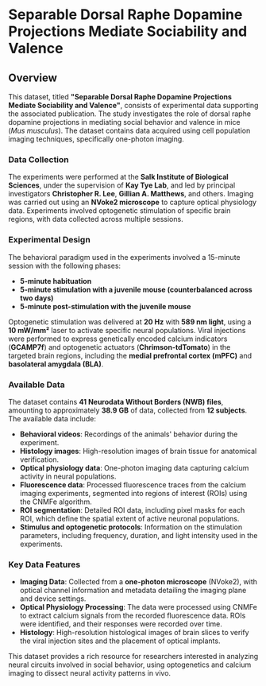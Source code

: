 # Separable Dorsal Raphe Dopamine Projections Mediate Sociability and Valence

## Overview
This dataset, titled **"Separable Dorsal Raphe Dopamine Projections Mediate Sociability and Valence"**, consists of experimental data supporting the associated publication. The study investigates the role of dorsal raphe dopamine projections in mediating social behavior and valence in mice (*Mus musculus*). The dataset contains data acquired using cell population imaging techniques, specifically one-photon imaging.

### Data Collection
The experiments were performed at the **Salk Institute of Biological Sciences**, under the supervision of **Kay Tye Lab**, and led by principal investigators **Christopher R. Lee**, **Gillian A. Matthews**, and others. Imaging was carried out using an **NVoke2 microscope** to capture optical physiology data. Experiments involved optogenetic stimulation of specific brain regions, with data collected across multiple sessions.

### Experimental Design
The behavioral paradigm used in the experiments involved a 15-minute session with the following phases:
- **5-minute habituation**
- **5-minute stimulation with a juvenile mouse (counterbalanced across two days)**
- **5-minute post-stimulation with the juvenile mouse**

Optogenetic stimulation was delivered at **20 Hz** with **589 nm light**, using a **10 mW/mm²** laser to activate specific neural populations. Viral injections were performed to express genetically encoded calcium indicators (**GCAMP7f**) and optogenetic actuators (**Chrimson-tdTomato**) in the targeted brain regions, including the **medial prefrontal cortex (mPFC)** and **basolateral amygdala (BLA)**.

### Available Data
The dataset contains **41 Neurodata Without Borders (NWB) files**, amounting to approximately **38.9 GB** of data, collected from **12 subjects**. The available data include:

- **Behavioral videos**: Recordings of the animals' behavior during the experiment.
- **Histology images**: High-resolution images of brain tissue for anatomical verification.
- **Optical physiology data**: One-photon imaging data capturing calcium activity in neural populations.
- **Fluorescence data**: Processed fluorescence traces from the calcium imaging experiments, segmented into regions of interest (ROIs) using the CNMFe algorithm.
- **ROI segmentation**: Detailed ROI data, including pixel masks for each ROI, which define the spatial extent of active neuronal populations.
- **Stimulus and optogenetic protocols**: Information on the stimulation parameters, including frequency, duration, and light intensity used in the experiments.

### Key Data Features
- **Imaging Data**: Collected from a **one-photon microscope** (NVoke2), with optical channel information and metadata detailing the imaging plane and device settings.
- **Optical Physiology Processing**: The data were processed using CNMFe to extract calcium signals from the recorded fluorescence data. ROIs were identified, and their responses were recorded over time.
- **Histology**: High-resolution histological images of brain slices to verify the viral injection sites and the placement of optical implants.

This dataset provides a rich resource for researchers interested in analyzing neural circuits involved in social behavior, using optogenetics and calcium imaging to dissect neural activity patterns in vivo.

